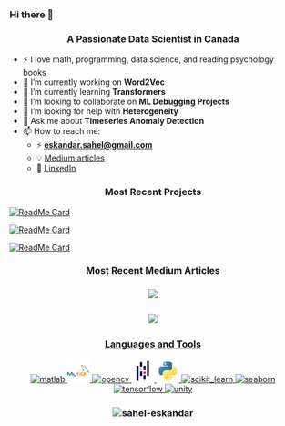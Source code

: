 ### Hi there 👋

<h3 align="center">A Passionate Data Scientist in Canada</h3></p>

- :zap: I love math, programming, data science, and reading psychology books
- 🔭 I’m currently working on **Word2Vec**
- 🌱 I’m currently learning **Transformers**
- 👯 I’m looking to collaborate on **ML Debugging Projects**
- 🤝 I’m looking for help with **Heterogeneity**
- 💬 Ask me about **Timeseries Anomaly Detection**
- 📫 How to reach me: 
  - ⚡ **eskandar.sahel@gmail.com**
  - :bulb: [Medium articles](https://medium.com/@eskandar.sahel)
  - :office: [LinkedIn](https://www.linkedin.com/in/Sahel-Eskandar/)


<h3 align="center">Most Recent Projects</h3></p>


[![ReadMe Card](https://github-readme-stats.vercel.app/api/pin/?username=Sahel-Eskandar&repo=Text-Classification-Sentimental-Analysis)](https://github.com/Sahel-Eskandar/Text-Classification-Sentimental-Analysis)


[![ReadMe Card](https://github-readme-stats.vercel.app/api/pin/?username=Sahel-Eskandar&repo=RecommenderSystems)](https://github.com/Sahel-Eskandar/RecommenderSystems)


[![ReadMe Card](https://github-readme-stats.vercel.app/api/pin/?username=Sahel-Eskandar&repo=DataScience-Projects)](https://github.com/Sahel-Eskandar/DataScience-Projects)


<h3 align="center">Most Recent Medium Articles</h3></p>


<p><h3 align="center"><a target="_blank" href="https://medium.com/@eskandar.sahel/developing-a-parsimonious-model-for-predicting-housing-prices-methods-and-approaches-64599438fe6b"><img src="https://miro.medium.com/v2/resize:fit:1400/format:webp/0*fndAoFizVgxv916E.jpg"></h3></p>

<p><h3 align="center"><a target="_blank" href="https://medium.com/@eskandar.sahel/recommender-systems-best-practices-a5962ae1b560"><img src="https://miro.medium.com/v2/resize:fit:1400/0*wWKGu5CtNc1o74lX" ></h3></p>

<h3 align="center">Languages and Tools</h3></p>


<p align="center"> <a href="https://www.mathworks.com/" target="_blank" rel="noreferrer"> <img src="https://upload.wikimedia.org/wikipedia/commons/2/21/Matlab_Logo.png" alt="matlab" width="40" height="40"/> </a> <a href="https://www.mysql.com/" target="_blank" rel="noreferrer"> <img src="https://raw.githubusercontent.com/devicons/devicon/master/icons/mysql/mysql-original-wordmark.svg" alt="mysql" width="40" height="40"/> </a> <a href="https://opencv.org/" target="_blank" rel="noreferrer"> <img src="https://www.vectorlogo.zone/logos/opencv/opencv-icon.svg" alt="opencv" width="40" height="40"/> </a> <a href="https://pandas.pydata.org/" target="_blank" rel="noreferrer"> <img src="https://raw.githubusercontent.com/devicons/devicon/2ae2a900d2f041da66e950e4d48052658d850630/icons/pandas/pandas-original.svg" alt="pandas" width="40" height="40"/> </a> <a href="https://www.python.org" target="_blank" rel="noreferrer"> <img src="https://raw.githubusercontent.com/devicons/devicon/master/icons/python/python-original.svg" alt="python" width="40" height="40"/> </a> <a href="https://scikit-learn.org/" target="_blank" rel="noreferrer"> <img src="https://upload.wikimedia.org/wikipedia/commons/0/05/Scikit_learn_logo_small.svg" alt="scikit_learn" width="40" height="40"/> </a> <a href="https://seaborn.pydata.org/" target="_blank" rel="noreferrer"> <img src="https://seaborn.pydata.org/_images/logo-mark-lightbg.svg" alt="seaborn" width="40" height="40"/> </a> <a href="https://www.tensorflow.org" target="_blank" rel="noreferrer"> <img src="https://www.vectorlogo.zone/logos/tensorflow/tensorflow-icon.svg" alt="tensorflow" width="40" height="40"/> </a> <a href="https://unity.com/" target="_blank" rel="noreferrer"> <img src="https://www.vectorlogo.zone/logos/unity3d/unity3d-icon.svg" alt="unity" width="40" height="40"/> </a> </p>

<p><h3 align="center"><img align="center" src="https://github-readme-streak-stats.herokuapp.com/?user=sahel-eskandar&" alt="sahel-eskandar" /></p>




